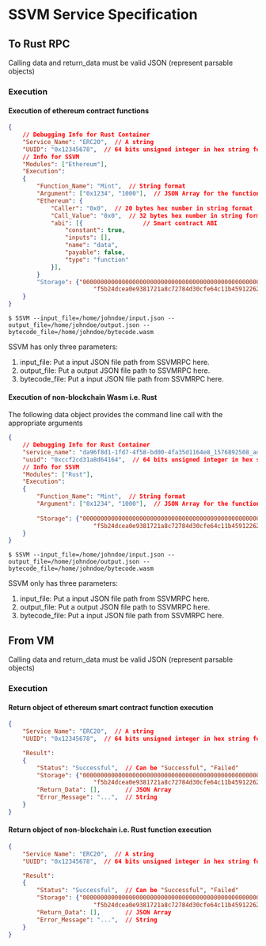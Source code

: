 # SSVM Service Specification

## To Rust RPC
Calling data and return_data must be valid JSON (represent parsable objects)

### Execution

#### Execution of ethereum contract functions
```json
{
    // Debugging Info for Rust Container
    "Service_Name": "ERC20",  // A string
    "UUID": "0x12345678",  // 64 bits unsigned integer in hex string format
    // Info for SSVM 
    "Modules": ["Ethereum"],
    "Execution":
    {
        "Function_Name": "Mint",  // String format
        "Argument": ["0x1234", "1000"],  // JSON Array for the function's arugments
        "Ethereum": {
            "Caller": "0x0",  // 20 bytes hex number in string format
            "Call_Value": "0x0",  // 32 bytes hex number in string format
            "abi": [{                 // Smart contract ABI
                "constant": true,
                "inputs": [],
                "name": "data",
                "payable": false,
                "type": "function"
            }],
        }
        "Storage": {"0000000000000000000000000000000000000000000000000000000000000000":"0000000000000000000000000000000000000000000000000000000000000064",
                        "f5b24dcea0e9381721a8c72784d30cfe64c11b4591226269f839d095b3e9cf10":"0000000000000000000000000000000000000000000000000000000000000064"},       // Key-value pairs in JSON Object
    }
}
```

```shell
$ SSVM --input_file=/home/johndoe/input.json --output_file=/home/johndoe/output.json --bytecode_file=/home/johndoe/bytecode.wasm
```

SSVM has only three parameters:
1. input_file: Put a input JSON file path from SSVMRPC here.
2. output_file: Put a output JSON file path to SSVMRPC here.
3. bytecode_file: Put a input JSON file path from SSVMRPC here.

#### Execution of non-blockchain Wasm i.e. Rust

The following data object provides the command line call with the appropriate arguments

```json
{
    // Debugging Info for Rust Container
    "service_name": "da96f8d1-1fd7-4f58-bd00-4fa35d1164e8_1576892508_add",  // We use applicationUuid_timeStamp_functionName so that debugging via the state data is explicit
    "uuid": "0xccf2cd31a8d64164",  // 64 bits unsigned integer in hex string format
    // Info for SSVM 
    "Modules": ["Rust"],
    "Execution":
    {
        "Function_Name": "Mint",  // String format
        "Argument": ["0x1234", "1000"],  // JSON Array for the function's arugments
        
        "Storage": {"0000000000000000000000000000000000000000000000000000000000000000":"0000000000000000000000000000000000000000000000000000000000000064",
                        "f5b24dcea0e9381721a8c72784d30cfe64c11b4591226269f839d095b3e9cf10":"0000000000000000000000000000000000000000000000000000000000000064"},       // Key-value pairs in JSON Object
    }
}
```

```shell
$ SSVM --input_file=/home/johndoe/input.json --output_file=/home/johndoe/output.json --bytecode_file=/home/johndoe/bytecode.wasm
```
SSVM only has three parameters:
1. input_file: Put a input JSON file path from SSVMRPC here.
2. output_file: Put a output JSON file path to SSVMRPC here.
3. bytecode_file: Put a input JSON file path from SSVMRPC here.

## From VM
Calling data and return_data must be valid JSON (represent parsable objects)

### Execution

#### Return object of ethereum smart contract function execution
```json
{
    "Service Name": "ERC20",  // A string
    "UUID": "0x12345678",  // 64 bits unsigned integer in hex string format

    "Result":
    {
        "Status": "Successful",  // Can be "Successful", "Failed"
        "Storage": {"0000000000000000000000000000000000000000000000000000000000000000":"0000000000000000000000000000000000000000000000000000000000000064",
                        "f5b24dcea0e9381721a8c72784d30cfe64c11b4591226269f839d095b3e9cf10":"0000000000000000000000000000000000000000000000000000000000000064"},    // Key-value pairs in JSON Object
        "Return_Data": [],       // JSON Array
        "Error_Message": "...",  // String
    }
}
```

#### Return object of non-blockchain i.e. Rust function execution
```json
{
    "Service Name": "ERC20",  // A string
    "UUID": "0x12345678",  // 64 bits unsigned integer in hex string format

    "Result":
    {
        "Status": "Successful",  // Can be "Successful", "Failed"
        "Storage": {"0000000000000000000000000000000000000000000000000000000000000000":"0000000000000000000000000000000000000000000000000000000000000064",
                        "f5b24dcea0e9381721a8c72784d30cfe64c11b4591226269f839d095b3e9cf10":"0000000000000000000000000000000000000000000000000000000000000064"},    // Key-value pairs in JSON Object
        "Return_Data": [],       // JSON Array
        "Error_Message": "...",  // String
    }
}
```
